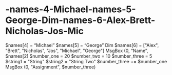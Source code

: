 # -names-4-Michael-names-5-George-Dim-names-6-Alex-Brett-Nicholas-Jos-Mic
$names[4] = “Michael” $names[5] = “George” Dim $names[6] = ["Alex", "Brett", "Nicholas", "Jos", "Michael", "George"] MsgBox (0, “Name”, $names[2] $number_one = 20 $number_two = 10 $number_three = 5 $string1 = "String" $string2 = "String Two" $number_three += $number_one MsgBox (0, "Assignment", $number_three)
